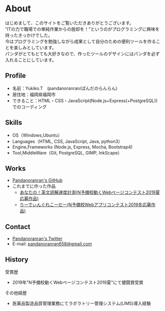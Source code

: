 # About
はじめまして、このサイトをご覧いただきありがとうございます。  
”ITの力で職場での単純作業からの脱却を！”というのがプログラミングに興味を持ったきっかけでした。  
今はプログラミングを勉強しながら成果として自分のための便利ツールを作ることを楽しみとしています。  
パンダがとてもとても大好きなので、作ったツールのデザインにはパンダを必ず入れることにしています。

## Profile
- 名前：Yukiko.T　(pandanoranran/ぱんだのらんらん)
- 居住地：福岡県福岡市
- できること：HTML・CSS・JavaScript(Node.js+Express(+PostgreSQL))でのコーディング

## Skills
- OS（Windows,Ubuntu）
- Languages（HTML, CSS, JavaScript, Java, python3）
- Engine,Frameworks (Node.js, Express, Mocha, Bootstrap4)
- Tool,MiddleWare（Git, PostgreSQL, GIMP, InkScape）

## Works
- [Pandanoranran's GitHub](https://github.com/pandanoranran)
- これまでに作った作品
  - [あなたの！英文読解速度計測(N予備校動くWebページコンテスト2019夏応募作品)](https://pandanoranran.github.io/measurement/)
  - [りーでぃんぐれこーだー(N予備校Webアプリコンテスト2019冬応募作品)](https://tranquil-beach-48884.herokuapp.com/)
  
## Contact
- [Pandanoranran's Twitter](https://twitter.com/pandanoranran)
- E-mail: pandanoranran658@gmail.com

## History
受賞歴  
- 2019年"N予備校動くWebページコンテスト2019夏"にて健闘賞受賞 

その他経歴  
- 医薬品製造品質管理業務にてラボラトリー管理システム(LIMS)導入経験



